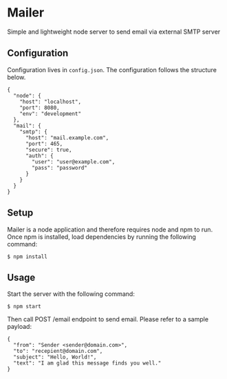 # Mailer

Simple and lightweight node server to send email via external SMTP server

## Configuration

Configuration lives in `config.json`. The configuration follows the structure below.
```
{
  "node": {
    "host": "localhost",
    "port": 8080,
    "env": "development"
  },
  "mail": {
    "smtp": {
      "host": "mail.example.com",
      "port": 465,
      "secure": true,
      "auth": {
        "user": "user@example.com",
        "pass": "password"
      }
    }
  }
}
```

## Setup

Mailer is a node application and therefore requires node and npm to run. Once npm is installed, load dependencies by running the following command:
```
$ npm install
```

## Usage

Start the server with the following command:
```
$ npm start
```

Then call POST /email endpoint to send email. Please refer to a sample payload:
```
{
  "from": "Sender <sender@domain.com>",
  "to": "recepient@domain.com",
  "subject": "Hello, World!",
  "text": "I am glad this message finds you well."
}
```



